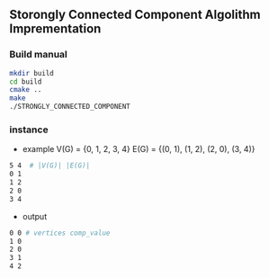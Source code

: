 ## Storongly Connected Component Algolithm Imprementation

### Build manual

```bash
mkdir build
cd build
cmake ..
make
./STRONGLY_CONNECTED_COMPONENT
```

### instance

- example
V(G) = {0, 1, 2, 3, 4}
E(G) = {(0, 1), (1, 2), (2, 0), (3, 4)}

```bash
5 4  # |V(G)| |E(G)|
0 1
1 2
2 0
3 4
```
- output 
```bash
0 0 # vertices comp_value
1 0
2 0
3 1
4 2
```


